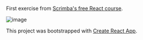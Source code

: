First exercise from [Scrimba's free React course](https://scrimba.com/learn/learnreact).

![image](https://user-images.githubusercontent.com/95712292/230799242-b69f5f1b-099d-4dbf-8425-0522f9f703cd.png)

This project was bootstrapped with [Create React App](https://github.com/facebook/create-react-app).

